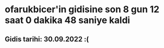 # ofarukbicer'in gidisine son 8 gun 12 saat 0 dakika 48 saniye kaldi

## Gidis tarihi: 30.09.2022 :(